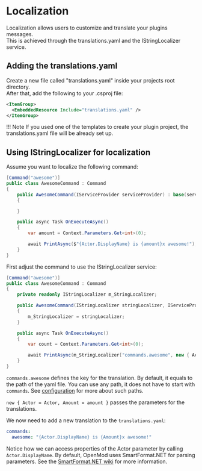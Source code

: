 # Localization
Localization allows users to customize and translate your plugins messages.  
This is achieved through the translations.yaml and the IStringLocalizer service.  

## Adding the translations.yaml
Create a new file called "translations.yaml" inside your projects root directory.  
After that, add the following to your .csproj file: 
```xml
<ItemGroup>
  <EmbeddedResource Include="translations.yaml" />
</ItemGroup>
```

!!! Note
    If you used one of the templates to create your plugin project, the translations.yaml file will be already set up.

## Using IStringLocalizer for localization
Assume you want to localize the following command:
```c#
[Command("awesome")]
public class AwesomeCommand : Command
{
    public AwesomeCommand(IServiceProvider serviceProvider) : base(serviceProvider)
    {

    }

    public async Task OnExecuteAsync()
    {
        var amount = Context.Parameters.Get<int>(0);

        await PrintAsync($"{Actor.DisplayName} is {amount}x awesome!");
    }
}
```

First adjust the command to use the IStringLocalizer service:
```c#
[Command("awesome")]
public class AwesomeCommand : Command
{
    private readonly IStringLocalizer m_StringLocalizer;

    public AwesomeCommand(IStringLocalizer stringLocalizer, IServiceProvider serviceProvider) : base(serviceProvider)
    {
        m_StringLocalizer = stringLocalizer;
    }

    public async Task OnExecuteAsync()
    {
        var count = Context.Parameters.Get<int>(0);

        await PrintAsync(m_StringLocalizer["commands.awesome", new { Actor = Actor, Amount = amount }]);
    }
}
```

`commands.awesome` defines the key for the translation. By default, it equals to the path of the yaml file. You can use any path, it does not have to start with `commands`. See [configuration](../confiugration.md) for more about such paths.  

`new { Actor = Actor, Amount = amount }` passes the parameters for the translations.

We now need to add a new translation to the `translations.yaml`:
```yaml
commands: 
  awesome: "{Actor.DisplayName} is {Amount}x awesome!"
```

Notice how we can access properties of the Actor parameter by calling `Actor.DisplayName`. By default, OpenMod uses SmartFormat.NET for parsing parameters. See the [SmartFormat.NET wiki](https://github.com/axuno/SmartFormat/wiki) for more information. 